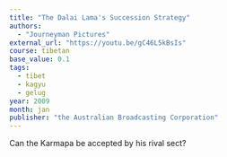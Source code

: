 ```yaml
---
title: "The Dalai Lama's Succession Strategy"
authors:
  - "Journeyman Pictures"
external_url: "https://youtu.be/gC46L5kBsIs"
course: tibetan
base_value: 0.1
tags:
  - tibet
  - kagyu
  - gelug
year: 2009
month: jan
publisher: "the Australian Broadcasting Corporation"
---
```


Can the Karmapa be accepted by his rival sect?
